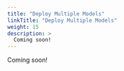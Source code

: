 ```yaml
---
title: "Deploy Multiple Models"
linkTitle: "Deploy Multiple Models"
weight: 15
description: >
  Coming soon!
---
```


Coming soon!